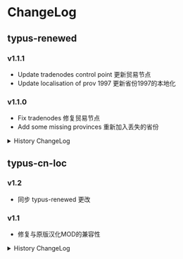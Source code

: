 # ChangeLog

## typus-renewed

### v1.1.1

- Update tradenodes control point 更新贸易节点
- Update localisation of prov 1997 更新省份1997的本地化

### v1.1.0

- Fix tradenodes 修复贸易节点
- Add some missing provinces 重新加入丢失的省份

<details><summary>History ChangeLog</summary>

### v1.0.1

- Update some pixels of provinces.bmp 更新provinces.bmp

### v1.0.0

- Initial release. 初始发布。

</details>

## typus-cn-loc

### v1.2

- 同步 typus-renewed 更改

### v1.1

- 修复与原版汉化MOD的兼容性

<details><summary>History ChangeLog</summary>

### v1.0

- 初始发布。[ParaTranz项目](https://paratranz.cn/projects/6683)

</details>
